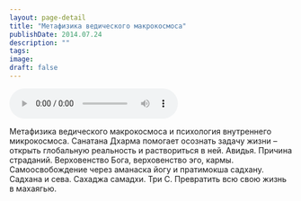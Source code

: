 ```yaml
---
layout: page-detail
title: "Метафизика ведического макрокосмоса"
publishDate: 2014.07.24
description: ""
tags:
image:
draft: false
---
```


<audio title="2014.07.24 - Метафизика ведического макрокосмоса.mp3" src="https://filer-api.advayta.org/v1.0/public/files/73364" controls=""></audio>

 Метафизика ведического макрокосмоса и психология внутреннего микрокосмоса. Санатана Дхарма помогает осознать задачу жизни – открыть глобальную реальность и раствориться в ней. Авидья. Причина страданий. Верховенство Бога, верховенство эго, кармы. Самоосвобождение через аманаска йогу и пратимокша садхану. Садхана и сева. Сахаджа самадхи. Три С. Превратить всю свою жизнь в махаягью. 

  
